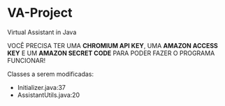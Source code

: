 # VA-Project
Virtual Assistant in Java

VOCÊ PRECISA TER UMA **CHROMIUM API KEY**, UMA **AMAZON ACCESS KEY** E UM **AMAZON SECRET CODE** PARA PODER FAZER O PROGRAMA FUNCIONAR!

Classes a serem modificadas:
 - Initializer.java:37
 - AssistantUtils.java:20
